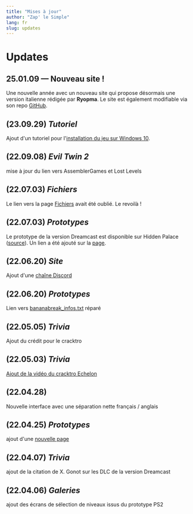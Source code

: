```yaml
---
title: "Mises à jour"
author: "Zap' le Simple"
lang: fr
slug: updates
---
```


# Updates

## 25.01.09 — Nouveau site !
Une nouvelle année avec un nouveau site qui propose désormais une version italienne rédigée par **Ryopma**. Le site est également modifiable via son repo [GitHub](https://github.com/zap-le-simple/ETA).

## (23.09.29) _Tutoriel_
Ajout d'un tutoriel pour l'[installation du jeu sur Windows 10](/evil-twin-1/evil1_windows).

## (22.09.08) _Evil Twin 2_
mise à jour du lien vers AssemblerGames et Lost Levels

## (22.07.03) _Fichiers_
Le lien vers la page [Fichiers](/files/) avait été oublié. Le revoilà !

## (22.07.03) _Prototypes_
Le prototype de la version Dreamcast est disponible sur Hidden Palace ([source](https://discord.com/channels/615298215905853442/888935131522424832/975195050734653461)). Un lien a été ajouté sur la [page](/bonus/bonus_prototypes).

## (22.06.20) _Site_
Ajout d'une [chaîne Discord](https://discord.com/invite/rvRYEtbJ5x)

## (22.06.20) _Prototypes_
Lien vers [bananabreak\_infos.txt](/files/bananabreak_infos.txt) réparé

## (22.05.05) _Trivia_
Ajout du crédit pour le cracktro

## (22.05.03) _Trivia_
[Ajout de la vidéo du cracktro Echelon](/bonus/bonus_trivia)

## (22.04.28)
Nouvelle interface avec une séparation nette français / anglais

## (22.04.25) _Prototypes_
ajout d'une [nouvelle page](/bonus/bonus_prototypes)

## (22.04.07) _Trivia_
ajout de la citation de X. Gonot sur les DLC de la version Dreamcast

## (22.04.06) _Galeries_
ajout des écrans de sélection de niveaux issus du prototype PS2
